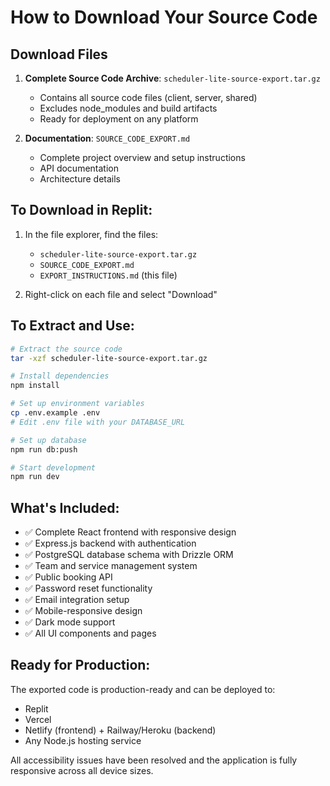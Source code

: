 # How to Download Your Source Code

## Download Files

1. **Complete Source Code Archive**: `scheduler-lite-source-export.tar.gz`
   - Contains all source code files (client, server, shared)
   - Excludes node_modules and build artifacts
   - Ready for deployment on any platform

2. **Documentation**: `SOURCE_CODE_EXPORT.md`
   - Complete project overview and setup instructions
   - API documentation
   - Architecture details

## To Download in Replit:

1. In the file explorer, find the files:
   - `scheduler-lite-source-export.tar.gz`
   - `SOURCE_CODE_EXPORT.md`
   - `EXPORT_INSTRUCTIONS.md` (this file)

2. Right-click on each file and select "Download"

## To Extract and Use:

```bash
# Extract the source code
tar -xzf scheduler-lite-source-export.tar.gz

# Install dependencies
npm install

# Set up environment variables
cp .env.example .env
# Edit .env file with your DATABASE_URL

# Set up database
npm run db:push

# Start development
npm run dev
```

## What's Included:

- ✅ Complete React frontend with responsive design
- ✅ Express.js backend with authentication
- ✅ PostgreSQL database schema with Drizzle ORM
- ✅ Team and service management system
- ✅ Public booking API
- ✅ Password reset functionality
- ✅ Email integration setup
- ✅ Mobile-responsive design
- ✅ Dark mode support
- ✅ All UI components and pages

## Ready for Production:

The exported code is production-ready and can be deployed to:
- Replit
- Vercel
- Netlify (frontend) + Railway/Heroku (backend)
- Any Node.js hosting service

All accessibility issues have been resolved and the application is fully responsive across all device sizes.